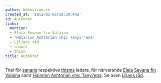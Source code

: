 ```yaml
---
author: Wahnstrom.se
created_at: '2011-01-05T18:39:44Z'
id: Autokrat
links:
  mention:
  - Eleia Sevane fin Valaina
  - 'Halarion Ashtarian vhic Tanyi''ena'
  - Liljans råd
  - sanari
  - thism
title: Autokrat
---
```


Titel för [sanaris] respektive [thisms] ledare, för närvarande [Eleia Sevane fin Valaina] samt
[Halarion Ashtarian vhic Tanyi'ena]. Se även [Liljans råd].

  [sanaris]: sanari
  [thisms]: thism
  [Eleia Sevane fin Valaina]: Eleia_Sevane_fin_Valaina
  [Halarion Ashtarian vhic Tanyi'ena]: Halarion_Ashtarian_vhic_Tanyiena
  [Liljans råd]: Liljans_råd